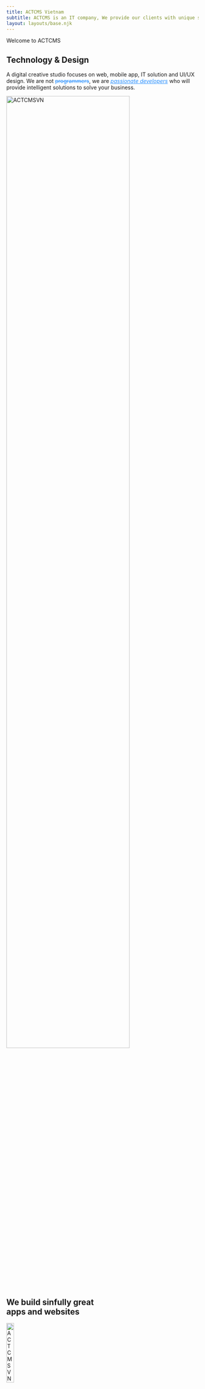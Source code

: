 ```yaml
---
title: ACTCMS Vietnam
subtitle: ACTCMS is an IT company, We provide our clients with unique solutions of any level of complexity.
layout: layouts/base.njk
---
```

<section class="banner-two" id="home">
	<div class="container-fluid">
		<div class="row">
			<div data-aos="fade-right" class="col-lg-6 col-md-12 col-sm-12 col-xs-12 banner-one__content">
				<p data-aos="fade-up" data-delay-duration="4000" data-aos-duration="1000" class="banner-one__text">Welcome to ACTCMS</p>
				<h2 data-aos="fade-up" data-delay-duration="4000" data-aos-duration="1500" class="banner-one__title">Technology & Design</h2>
					<p data-aos="fade-up" data-delay-duration="4000" data-aos-duration="2000" class="description">
						A digital creative studio focuses on web, mobile app, IT solution and UI/UX design. We are not <span style="text-decoration-line:line-through; color:rgba(0,123,255,.85); ">programmers</span>, we are <em style="text-decoration-line:underline; color: rgba(0,123,255,.85); ">passionate developers</em> who will provide intelligent solutions to solve your business. </p>
				<!-- /.banner-one__title -->
			</div>
			<!-- /.banner-one__content -->
			<div data-aos="zoom-in-up" data-delay-duration="4000" data-aos-duration="1800" class="col-lg-6 col-md-12 col-sm-12 col-xs-12">
				<img src="images/main_img.svg" class="img_main float-right" alt="ACTCMSVN" width="80%"/>
			</div>
			<!-- /.banner-one__moc-wrapper -->
		</div>
	</div>
	<!-- /.container -->
</section>
<!-- /.banner-two -->

<section class="sec-one" id="faqs">
	<div class="container-fluid">
		<div class="row">
			<div class="col-lg-12 col-sm-12 col-xs-12">
				<div data-aos="fade-up" class="feature-one__content">
					<h2 data-aos="fade-up" data-delay-duration="4000" data-aos-duration="1500" class="banner-one__title_sec">We build sinfully great<br> apps and websites</h2>
				</div>
			</div>
			<!-- /.row -->
		</div>
	 <!-- Swiper -->
		<div class="owl-carousel owl-theme">
			<div class="bg_case">
				<div class="row">
					<div class="col-lg-6 col-md-12 col-sm-12 col-xs-12">
						<img alt="ACTCMSVN" src="images/ex_1.svg" width="20%"/>
						<h4 class="mt-5 banner-one__title_case">Web platform & mobile app for Sonder </h4>
						<p>Sonder - Tea & Coffee is a combination of style and new food and dishes.</p>
						<a class="thm-btn-case thm-btn mt-5" href="https://sonderteacoffee.com/" target="_blank">Live Version <img alt="ACTCMSVN" class="img-btn" src="images/live.svg" /></a>
					</div>
					<div class="col-lg-6 col-md-12 col-sm-12 col-xs-12 mt-5">
						<img src="images/sonder.jpg" class="img-case" width="120%">
					</div>	
				</div>
			</div>
			<div class="bg_case_1">
				<div class="row">
					<div class="col-lg-6">
						<img alt="ACTCMSVN" src="images/ex_5.svg" width="20%"/>
						<h4 class="mt-5 banner-one__title_case">Mobile app for King Education </h4>
						<p>King Education is the best English language system in Can Tho with a team of highly qualified.</p>
						<a class="thm-btn-case thm-btn mt-5" href="https://kingeducation.vn/" target="_blank">Live Version <img alt="ACTCMSVN" class="img-btn" src="images/live.svg" /></a>
					</div>
					<div class="col-lg-6">
						<img src="images/kingedu.jpg" class="img-case" width="100%">
					</div>	
				</div>
			</div>
			<div class="bg_case_2">
				<div class="row">
					<div class="col-lg-6">
						<img alt="ACTCMSVN" src="images/ex_6.svg" width="30%"/>
						<h4 class="mt-5 banner-one__title_case">Website for TANDO </h4>
						<p>Engage An Extraordinary Think And Do (TANDO) Tank. TANDO Fellows connect difficult problems with technological solutions and markets.</p>
						<a class="thm-btn-case thm-btn mt-5" href="https://tando.org/" target="_blank">Live Version <img alt="ACTCMSVN" class="img-btn" src="images/live.svg" /></a>
					</div>
					<div class="col-lg-6 mt-5">
						<img src="images/tando.jpg" class="img-case" width="120%">
					</div>	
				</div>
			</div>
			<div class="bg_case_3">
				<div class="row">
					<div class="col-lg-6">
						<img alt="ACTCMSVN" src="images/ex_3.svg" width="35%"/>
						<h4 class="mt-5 banner-one__title_case">Website for Ve Mekong </h4>
						<p>VeMekong is the best local travel company in Can Tho city specialising in hand-crafted, small and intimate group guided tours to Can Tho in Mekong Delta, Vietnam.</p>
						<a class="thm-btn-case thm-btn mt-5" href="http://vemekong.com/" target="_blank">Live Version <img alt="ACTCMSVN" class="img-btn" src="images/live.svg" /></a>
					</div>
					<div class="col-lg-6 mt-5">
						<img src="images/vemekong.jpg" class="img-case" width="120%">
					</div>	
				</div>
			</div>
			<div class="bg_case_4">
				<div class="row">
					<div class="col-lg-6">
						<img alt="ACTCMSVN" src="images/ex_4.svg" width="15%"/>
						<h4 class="mt-5 banner-one__title_case">Website for Vietnam Pangasius Association </h4>
						<p>Vietnam Pangasius Association is a socio-professional organization of Vietnamese organizations and individuals operating in the field of farming and processing. </p>
						<a class="thm-btn-case thm-btn mt-5" href="https://www.pangasiusmap.com/" target="_blank">Live Version <img alt="ACTCMSVN" class="img-btn" src="images/live.svg" /></a>
					</div>
					<div class="col-lg-6 mt-5">
						<img src="images/map.jpg" class="img-case" width="120%">
					</div>	
				</div>
			</div>
			<div class="bg_case_5">
				<div class="row">
					<div class="col-lg-6 col-md-12 col-sm-12 col-xs-12">
						<img alt="ACTCMSVN" src="images/ex_2.svg" width="20%"/>
						<h4 class="mt-5 banner-one__title_case">Web platform & mobile app for superS </h4>
						<p>superS - Super market is a combination of style and new food and dishes.</p>
						<a class="thm-btn-case thm-btn mt-5" href="http://ssm.actcms.work/admin" target="_blank">Live Version <img alt="ACTCMSVN" class="img-btn" src="images/live.svg" /></a>
					</div>
					<div class="col-lg-6 col-md-12 col-sm-12 col-xs-12 mt-5">
						<img src="images/ssm.jpg" class="img-case" width="120%">
					</div>	
				</div>
			</div>
			<div class="bg_case_6">
				<div class="row">
					<div class="col-lg-6 col-md-12 col-sm-12 col-xs-12">
						<img alt="ACTCMSVN" src="images/ex_7.svg" width="20%"/>
						<h4 class="mt-5 banner-one__title_case">Web platform & mobile app for School </h4>
						<p>SMS - School Management System. Provide you everything in a one package.</p>
						<a class="thm-btn-case thm-btn mt-5" href="htts://sms.axcrcms.work/" target="_blank">Live Version <img alt="ACTCMSVN" class="img-btn" src="images/live.svg" /></a>
					</div>
					<div class="col-lg-6 col-md-12 col-sm-12 col-xs-12 mt-5">
						<img src="images/sms.jpg" class="img-case" width="120%">
					</div>	
				</div>
			</div>
		</div>
		<!-- /.container -->
	</div>
</section>
<section class="sec-one" id="faqs">
	<div class="container-fluid">
		<div class="row">
			<div class="col-lg-12 col-sm-12 col-xs-12">
				<div data-aos="fade-up" class="feature-one__content">
					<h2 data-aos="fade-up" data-delay-duration="1000" data-aos-duration="1500" class="banner-one__title_sec">What they say,<br>Trusted by clients</h2>
				</div>
			</div>
			<!-- /.row -->
		</div>
		<div class="row">
			<div class="col-lg-2 col-md-4 col-sm-4 col-xs-4">
				<img alt="ACTCMSVN" src="images/client.svg" class="img-client-say" width="50%"/>
			</div>
			<div class="col-lg-10 col-md-8 col-sm-8 col-xs-8">
				<div class="owl-carousel_2 owl-theme">
					<div class="p-5">
						<p data-aos="fade-up" data-delay-duration="1000" data-aos-duration="800" class="client_say">Their design is elegant and delicate. That's what I need for my website. </p>
						<hr class="mt-2">
						<div class="row mt-2">
							<div class="col-lg-9">
								<p class="mb-2 f_20">Fred Young Phillips</p>
								<p class="banner-one__sub">Professor at the university of New Mexico, Head of TANDO - US</p>
							</div>
						</div>
					</div>
					<div class="p-5">
						<p data-aos="fade-up" data-delay-duration="1000" data-aos-duration="1000" class="client_say">ACTCMS cung cấp cho doanh nghiệp tôi những giải pháp hợp lý để giải quyết vấn đề mà công ty chúng tôi gặp. </p>
						<hr class="mt-2">
						<div class="row mt-2">
							<div class="col-lg-9">
								<p class="mb-2 f_20">Vương Tấn Minh Khoa</p>
								<p class="banner-one__sub">Chairman of King Education - Viet Nam</p>
							</div>
						</div>
					</div>
					<div class="p-5">
						<p data-aos="fade-up" data-delay-duration="1000" data-aos-duration="1000" class="client_say">They have a smart team and well skilled. More than that, they also suggest some suitable solutions for my project. </p>
						<hr class="mt-2">
						<div class="row mt-2">
							<div class="col-lg-9">
								<p class="mb-2 f_20">Chan Yip Fung (Jason)</p>
								<p class="banner-one__sub">CEO of Jason Official Computer Complex Service Co. - Hong Kong</p>
							</div>
						</div>
					</div>
					<div class="p-5">
						<p data-aos="fade-up" data-delay-duration="1000" data-aos-duration="1000" class="client_say">Tôi rất hài lòng về ACTCMS - Thiết kế website rất đẳng cấp và bảo mật rất tốt. 100% chắc chắn tôi sẽ giới thiệu bạn bè liên hệ ACTCMS khi có nhu cầu về thiết kế website </p>
						<hr class="mt-2">
						<div class="row mt-2">
							<div class="col-lg-9">
								<p class="mb-2 f_20">Thomas Nguyen</p>
								<p class="banner-one__sub">CEO of inbound foreign visitors in Can Tho - Viet Nam</p>
							</div>
						</div>
					</div>
				</div>								
			</div>	
		</div>
		<!-- /.container -->
	</div>
</section>
<section class="sec-one" id="service">
	<div class="container-fluid">
		<div class="row">
			<div class="col-lg-12 col-sm-12 col-xs-12">
				<div data-aos="fade-up" class="feature-one__content">
					<h2 data-aos="fade-up" data-delay-duration="1000" data-aos-duration="1500" class="banner-one__title_sec">We’re a team of <br>skilled professionals</h2>
				</div>
			</div>
			<!-- /.row -->
		</div>
		<div class="row">
			<div class="col-lg-3 d-flex">
				<div class="skill_case p-5">
					<img alt="ACTCMSVN" class="img-btn" src="images/graphic.svg" width="135" height="130"/>
					<p data-aos="fade-up" data-delay-duration="500" data-aos-duration="800" class="client_say mt-5">UI-UX Design</p>
					<p data-aos="fade-up" data-delay-duration="800" data-aos-duration="1100">Our UI/UX team of designers create intuitive user interfaces that increase conversions, reduce cost of maintenance and leave a lasting impression.</p>
				</div>
			</div>
			<div class="col-lg-3 d-flex">
				<div class="skill_case p-5">
					<img alt="ACTCMSVN" class="img-btn" src="images/develop.svg" width="135" height="130"/>
					<p data-aos="fade-up" data-delay-duration="500" data-aos-duration="800" class="client_say mt-5">Development</p>
					<p data-aos="fade-up" data-delay-duration="800" data-aos-duration="1100">We develop robust and scallable solutions that enable startups, small-scale businesses, organizations.</p>
				</div>
			</div>
			<div class="col-lg-3 d-flex">
				<div class="skill_case p-5">
					<img alt="ACTCMSVN" class="img-btn" src="images/mobile.svg" width="135" height="130"/>
					<p data-aos="fade-up" data-delay-duration="500" data-aos-duration="800" class="client_say mt-5">Mobile Apps</p>
					<p data-aos="fade-up" data-delay-duration="800" data-aos-duration="1100">Got an app idea? Our team of talented engineers can transform your ideas into solutions that drive your business goals.</p>
				</div>
			</div>
			<div class="col-lg-3 d-flex">
				<div class="skill_case p-5">
					<img alt="ACTCMSVN" class="img-btn" src="images/domain.svg" width="135"height="130"/>
					<p data-aos="fade-up" data-delay-duration="500" data-aos-duration="800" class="client_say mt-5">Domain & Hosting</p>
					<p data-aos="fade-up" data-delay-duration="800" data-aos-duration="1100">Whatever your situation, we can translate technical and business requirements into infrastructure solutions that meet your needs.</p>
				</div>
			</div>
		</div>
		<!-- /.container -->
	</div>

</section>
<!-- /.cta-one -->
<section class="sec-one" id="download">
	<div class="container text-center">
		<h2 data-aos="fade-up" data-delay-duration="1000" data-aos-duration="800" class="banner-one__title_sec">Let’s connect </h2>
		<a data-aos="fade-up" data-aos-anchor-placement="bottom-bottom" data-aos-duration="1000"
			class="thm-btn mb-5" href="mailto:support@actcms.work">Get in touch <img alt="ACTCMSVN" class="img-btn" src="images/get.svg" /></a>
	</div>
	<!-- /.container -->
</section>